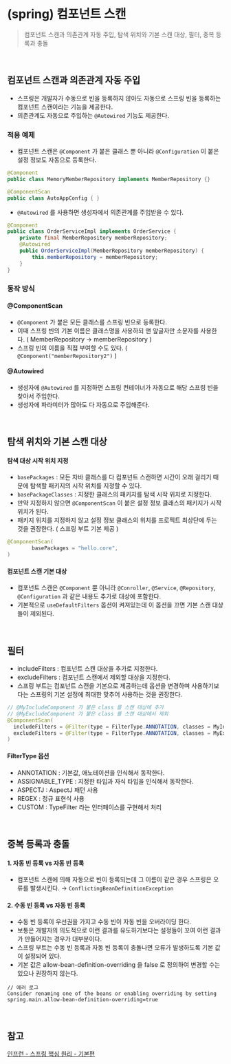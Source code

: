 # (spring) 컴포넌트 스캔
> 컴포넌트 스캔과 의존관계 자동 주입, 탐색 위치와 기본 스캔 대상, 필터, 중복 등록과 충돌

<br>

## 컴포넌트 스캔과 의존관계 자동 주입
- 스프링은 개발자가 수동으로 빈을 등록하지 않아도 자동으로 스프링 빈을 등록하는 컴포넌트 스캔이라는 기능을 제공한다. 
- 의존관계도 자동으로 주입하는 `@Autowired` 기능도 제공한다.

### 적용 예제
- 컴포넌트 스캔은 `@Component` 가 붙은 클래스 뿐 아니라 `@Configuration` 이 붙은 설정 정보도 자동으로 등록한다.
```java
@Component
public class MemoryMemberRepository implements MemberRepository {}

@ComponentScan
public class AutoAppConfig { }
```

- `@Autowired` 를 사용하면 생성자에서 의존관계를 주입받을 수 있다. 
```java
@Component
public class OrderServiceImpl implements OrderService {
	private final MemberRepository memberRepository;
    @Autowired
	public OrderServiceImpl(MemberRepository memberRepository) {
		this.memberRepository = memberRepository; 
	} 
}
```

### 동작 방식
#### @ComponentScan
- `@Component` 가 붙은 모든 클래스를 스프링 빈으로 등록한다. 
- 이때 스프링 빈의 기본 이름은 클래스명을 사용하되 맨 앞글자만 소문자를 사용한다. ( MemberRepository → memberRepository )
- 스프링 빈의 이름을 직접 부여할 수도 있다. ( `@Component("memberRepository2")` )
#### @Autowired
- 생성자에 `@Autowired` 를 지정하면 스프링 컨테이너가 자동으로 해당 스프링 빈을 찾아서 주입한다. 
- 생성자에 파라미터가 많아도 다 자동으로 주입해준다.

<br>

## 탐색 위치와 기본 스캔 대상
#### 탐색 대상 시작 위치 지정
- `basePackages` : 모든 자바 클래스를 다 컴포넌트 스캔하면 시간이 오래 걸리기 때문에 탐색할 패키지의 시작 위치를 지정할 수 있다.
- `basePackageClasses` : 지정한 클래스의 패키지를 탐색 시작 위치로 지정한다.
- 만약 지정하지 않으면 `@ComponentScan` 이 붙은 설정 정보 클래스의 패키지가 시작 위치가 된다.
- 패키지 위치를 지정하지 않고 설정 정보 클래스의 위치를 프로젝트 최상단에 두는 것을 권장한다. ( 스프링 부트 기본 제공 )
```java
@ComponentScan(
        basePackages = "hello.core", 
)
```

#### 컴포넌트 스캔 기본 대상
- 컴포넌트 스캔은 `@Component` 뿐 아니라 `@Conroller`, `@Service`, `@Repository`, `@Configuration` 과 같은 내용도 추가로 대상에 포함한다.
- 기본적으로 `useDefaultFilters` 옵션이 켜져있는데 이 옵션을 끄면 기본 스캔 대상들이 제외된다.

<br>

## 필터
- includeFilters : 컴포넌트 스캔 대상을 추가로 지정한다.
- excludeFilters : 컴포넌트 스캔에서 제외할 대상을 지정한다. 
- 스프링 부트는 컴포넌트 스캔을 기본으로 제공하는데 옵션을 변경하며 사용하기보다는 스프링의 기본 설정에 최대한 맞추어 사용하는 것을 권장한다.
```java
// @MyIncludeComponent 가 붙은 class 를 스캔 대상에 추가
// @MyExcludeComponent 가 붙은 class 를 스캔 대상에서 제외
@ComponentScan(
  includeFilters = @Filter(type = FilterType.ANNOTATION, classes = MyIncludeComponent.class),
  excludeFilters = @Filter(type = FilterType.ANNOTATION, classes = MyExcludeComponent.class)
)
```

#### FilterType 옵션
- ANNOTATION : 기본값, 애노테이션을 인식해서 동작한다. 
- ASSIGNABLE_TYPE : 지정한 타입과 자식 타입을 인식해서 동작한다. 
- ASPECTJ : AspectJ 패턴 사용
- REGEX : 정규 표현식 사용
- CUSTOM : TypeFilter 라는 인터페이스를 구현해서 처리

<br>

## 중복 등록과 충돌
#### 1. 자동 빈 등록 vs 자동 빈 등록
- 컴포넌트 스캔에 의해 자동으로 빈이 등록되는데 그 이름이 같은 경우 스프링은 오류를 발생시킨다. → `ConflictingBeanDefinitionException`

#### 2. 수동 빈 등록 vs 자동 빈 등록
- 수동 빈 등록이 우선권을 가지고 수동 빈이 자동 빈을 오버라이딩 한다.
- 보통은 개발자의 의도적으로 이런 결과를 유도하기보다는 설정들이 꼬여 이런 결과가 만들어지는 경우가 대부분이다. 
- 스프링 부트는 수동 빈 등록과 자동 빈 등록이 충돌나면 오류가 발생하도록 기본 값이 설정되어 있다.
- 기본 값은 allow-bean-definition-overriding 을 false 로 정의하여 변경할 수는 있으나 권장하지 않는다.
```console
// 에러 로그
Consider renaming one of the beans or enabling overriding by setting spring.main.allow-bean-definition-overriding=true
```

<br>

## 참고 
[인프런 - 스프링 핵심 원리 - 기본편](https://inf.run/kj9JQ)